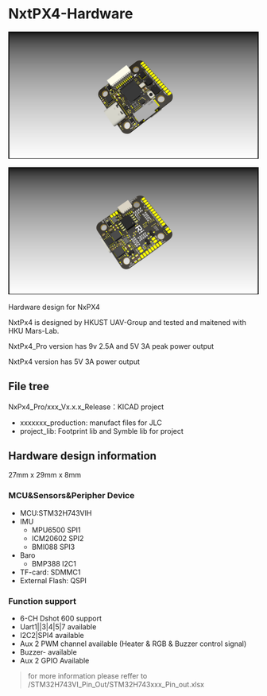# NxtPX4-Hardware

![1677841709941](image/README/1677841709941.png)

![1677841748797](image/README/1677841748797.png)

Hardware design for NxPX4

NxtPx4 is designed by HKUST UAV-Group and tested and maitened with HKU Mars-Lab.

NxtPx4_Pro version has 9v 2.5A and 5V 3A peak power output

NxtPx4 version has 5V 3A power output

## File tree

NxPx4_Pro/xxx_Vx.x.x_Release：KICAD project

* xxxxxxx_production: manufact files for JLC
* project_lib: Footprint lib and Symble lib for project

## Hardware design information

27mm x 29mm x 8mm

### MCU&Sensors&Peripher Device

* MCU:STM32H743VIH
* IMU
  * MPU6500 SPI1
  * ICM20602 SPI2
  * BMI088 SPI3
* Baro
  * BMP388 I2C1
* TF-card: SDMMC1
* External Flash: QSPI

### Function support

* 6-CH Dshot 600 support
* Uart1||3|4|5|7 available
* I2C2|SPI4 available
* Aux 2 PWM channel available (Heater & RGB & Buzzer control signal)
* Buzzer- available
* Aux 2 GPIO Available

> for more information please reffer to /STM32H743VI_Pin_Out/STM32H743xxx_Pin_out.xlsx
